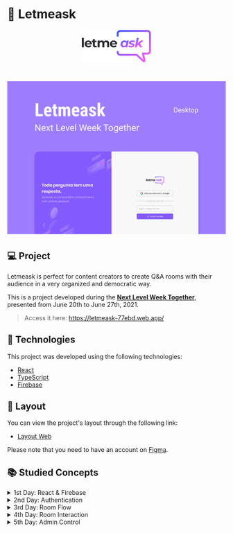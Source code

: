 # 🤔 Letmeask

<p align="center">
  <img alt="Letmeask" src="logo.svg" width="160px">
</p>

<h1 align="center">
    <img alt="Letmeask" src="cover.svg" />
</h1>

## 💻 Project

Letmeask is perfect for content creators to create Q&A rooms with their audience in a very organized and democratic way.

This is a project developed during the **[Next Level Week Together](https://nextlevelweek.com/)**, presented from June 20th to June 27th, 2021.

> Access it here: https://letmeask-77ebd.web.app/

## 🧪 Technologies
This project was developed using the following technologies:

- [React](https://reactjs.org)
- [TypeScript](https://www.typescriptlang.org/)
- [Firebase](https://firebase.google.com/)

## 🔖 Layout
You can view the project's layout through the following link:

- [Layout Web](https://www.figma.com/file/u0BQK8rCf2KgzcukdRRCWh/Letmeask/duplicate)

Please note that you need to have an account on [Figma](http://figma.com/).

## 📚 Studied Concepts
<details>
<summary>1st Day: React & Firebase</summary>
<li> Development environment </li>
<li> Single Page Application (SPA) flow </li>
<li> Getting started with React </li>
<li> React concepts </li>
<li> Creating a Firebase project </li>
<li> Connecting Firebase in React </li>
<li> Firebase environment variables in React </li>
</details>
<details>
<summary>2nd Day: Authentication</summary>
<li> Authentication screen </li>
<li> Room creation screen </li>
<li> Routing and navigation </li>
<li> Firebase authentication </li>
<li> React contexts </li>
<li> Authentication context </li>
<li> Retrieving authentication state </li>
<li> Creating an authentication hook </li>
</details>
<details>
<summary>3rd Day: Room Flow</summary>
<li> Room creation </li>
<li> Entering a room </li>
<li> Authorization control </li>
<li> Room page (HTML + CSS) </li>
<li> Creating a new question  </li>
<li> Consuming questions from Firebase </li>
<li> "Listening" for new questions </li>
</details>
<details>
<summary>4th Day: Room Interaction</summary>
<li> Question structure (HTML + CSS) </li>
<li> Creating a hook </li>
<li> Room page (admin) </li>
<li> Like functionality  </li>
<li> Question removal </li>
<li> Closing a room </li>
</details>
<details>
<summary>5th Day: Admin Control</summary>
<li> HTML and CSS for highlighting and answered questions </li>
<li> Highlighting a question </li>
<li> Marking as answered </li>
<li> Hosting the project </li>
</details>
